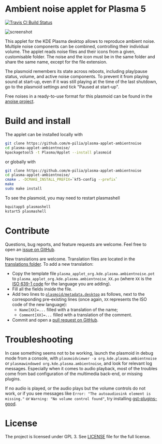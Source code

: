 # Ambient noise applet for Plasma 5
[![Travis CI Build Status](https://travis-ci.org/m-pilia/plasma-applet-ambientnoise.svg?branch=master)](https://travis-ci.org/m-pilia/plasma-applet-ambientnoise)

![screenshot](https://user-images.githubusercontent.com/8300317/27260682-155864dc-5432-11e7-8afa-4327cac14e32.png)

This applet for the KDE Plasma desktop allows to reproduce ambient noise.
Multiple noise components can be combined, controlling their individual volume.
The applet reads noise files and their icons from a given, customisable folder.
The noise and the icon must be in the same folder and share the same name,
except for the file extension.

The plasmoid remembers its state across reboots, including play/pause status,
volume, and active noise components. To prevent it from playing sound at
start-up, even if it was still playing at the time of the last shutdown, go to
the plasmoid settings and tick "Paused at start-up".

Free noises in a ready-to-use format for this plasmoid can be found in the
[anoise project](http://anoise.tuxfamily.org/).

# Build and install

The applet can be installed locally with
```bash
git clone https://github.com/m-pilia/plasma-applet-ambientnoise
cd plasma-applet-ambientnoise/
kpackagetool5 -t Plasma/Applet --install plasmoid
```
or globally with
```bash
git clone https://github.com/m-pilia/plasma-applet-ambientnoise
cd plasma-applet-ambientnoise/
cmake . -DCMAKE_INSTALL_PREFIX=`kf5-config --prefix`
make
sudo make install
```

To see the plasmoid, you may need to restart plasmashell
```bash
kquitapp5 plasmashell
kstart5 plasmashell
```

# Contribute

Questions, bug reports, and feature requests are welcome. Feel free to open an
[issue on
GitHub](https://github.com/m-pilia/plasma-applet-ambientnoise/issues).

New translations are welcome. Translation files are located in the
[translations folder](translations). To add a new translation:
+ Copy the template
file `plasma_applet_org.kde.plasma.ambientnoise.pot` to
`plasma_applet_org.kde.plasma.ambientnoise_XX.po` (where `XX` is the [ISO 639-1
code](http://www.loc.gov/standards/iso639-2/php/English_list.php) for the
language you are adding).
+ Fill all the fields inside the file.
+ Add two lines to
  [`plasmoid/metadata.desktop`](https://github.com/m-pilia/plasma-applet-ambientnoise/blob/master/plasmoid/metadata.desktop)
  as follows, next to the corresponding pre-existing lines (once again, `XX`
  represents the ISO code of the new language):
    + `Name[XX]=...` filled with a translation of the name;
    + `Comment[XX]=...` filled with a translation of the comment.
+ Commit and open a [pull
request on
GitHub](https://github.com/m-pilia/plasma-applet-ambientnoise/pulls).

# Troubleshooting

In case something seems not to be working, launch the plasmoid in debug mode
from a console, with `plasmoidviewer -a org.kde.plasma.ambientnoise` or
`plasmawindowed org.kde.plasma.ambientnoise`, and look for relevant log
messages. Especially when it comes to audio playback, most of the troubles come
from bad configuration of the multimedia back-end, or missing plugins.

If no audio is played, or the audio plays but the volume controls do not work,
or if you see messages like `Error: "The autoaudiosink element is missing."` or
`Warning: "No volume control found"`, try installing
[gst-plugins-good](https://gstreamer.freedesktop.org/modules/gst-plugins-good.html).

# License
The project is licensed under GPL 3. See [LICENSE](./LICENSE)
file for the full license.
